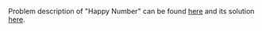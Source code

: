 Problem description of "Happy Number" can be found [here](https://leetcode.com/problems/happy-number/) and its solution [here]().